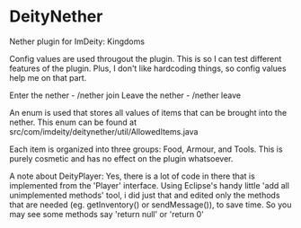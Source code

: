 DeityNether
=============

Nether plugin for ImDeity: Kingdoms

Config values are used througout the plugin. This is so I can test different features of the plugin. Plus, I don't like hardcoding things, so config values help me on that part.

Enter the nether - /nether join
Leave the nether - /nether leave

An enum is used that stores all values of items that can be brought into the nether. This enum can be found at src/com/imdeity/deitynether/util/AllowedItems.java

Each item is organized into three groups: Food, Armour, and Tools. This is purely cosmetic and has no effect on the plugin whatsoever.

A note about DeityPlayer:
   Yes, there is a lot of code in there that is implemented from the 'Player' interface. Using Eclipse's handy little 'add all unimplemented methods' tool, i did just that and 
   edited only the methods that are needed (eg. getInventory() or sendMessage()), to save time.
   So you may see some methods say 'return null' or 'return 0'